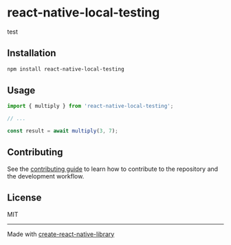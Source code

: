 # react-native-local-testing

test

## Installation

```sh
npm install react-native-local-testing
```

## Usage

```js
import { multiply } from 'react-native-local-testing';

// ...

const result = await multiply(3, 7);
```

## Contributing

See the [contributing guide](CONTRIBUTING.md) to learn how to contribute to the repository and the development workflow.

## License

MIT

---

Made with [create-react-native-library](https://github.com/callstack/react-native-builder-bob)
